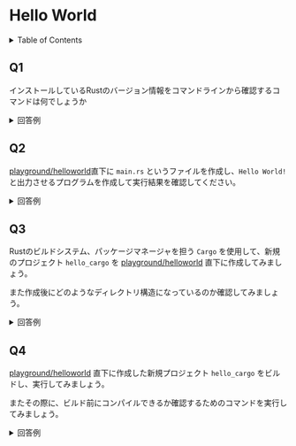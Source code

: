 # Hello World

<!-- START doctoc generated TOC please keep comment here to allow auto update -->
<!-- DON'T EDIT THIS SECTION, INSTEAD RE-RUN doctoc TO UPDATE -->
<details>
<summary>Table of Contents</summary>

- [Q1](#q1)
- [Q2](#q2)
- [Q3](#q3)
- [Q4](#q4)

</details>
<!-- END doctoc generated TOC please keep comment here to allow auto update -->

## Q1

インストールしているRustのバージョン情報をコマンドラインから確認するコマンドは何でしょうか

<details>
<summary>回答例</summary>

```sql
$ rustc --version
rustc 1.51.0 (2fd73fabe 2021-03-23)
```

</details>

## Q2

[playground/helloworld](../playground/helloworld)直下に `main.rs` というファイルを作成し、`Hello World!`と出力させるプログラムを作成して実行結果を確認してください。

<details>
<summary>回答例</summary>

まずは `main.rs` を作成する。

```rust
fn main() {
    // こんにちは！！
    println!("Hello World!");
}
```

次にプログラムをコンパイルし、実行する。

```bash
$ rustc main.rs
$ ./main
Hello World!
```

</details>

## Q3

Rustのビルドシステム、パッケージマネージャを担う `Cargo` を使用して、新規のプロジェクト `hello_cargo` を [playground/helloworld](../playground/helloworld) 直下に作成してみましょう。

また作成後にどのようなディレクトリ構造になっているのか確認してみましょう。

<details>
<summary>回答例</summary>

実行可能なバイナリを作成し、新規のプロジェクトを作成する。

```bash
$ cargo new hello_cargo --bin
$ tree hello_cargo

hello_cargo/
├── Cargo.toml
└── src
    └── main.rs
```

作成されている `Cargo.toml` は、以下のように作成しているパッケージに関する情報が記載される `[project]` と、プロジェクトが依存しているパッケージが列挙される `[dependancies]` で構成されていることがわかる。

```toml
[package]
name = "hello_cargo"
version = "0.1.0"
authors = ["KeisukeShimokawa <shimoke4869@gmail.com>"]
edition = "2018"

# See more keys and their definitions at https://doc.rust-lang.org/cargo/reference/manifest.html

[dependencies]
```

`src/main.rs` には以下のように文字列を出力する単純なファイルが作成されていることがわかる。

```rust
fn main() {
    println!("Hello World!");
}
```

</details>

## Q4

[playground/helloworld](../playground/helloworld) 直下に作成した新規プロジェクト `hello_cargo` をビルドし、実行してみましょう。

またその際に、ビルド前にコンパイルできるか確認するためのコマンドを実行してみましょう。

<details>
<summary>回答例</summary>

まずは `cargo check` でコードがコンパイル可能か確認する。

```bash
$ cargo check
    Checking hello_cargo v0.1.0 (/workspaces/rust-exercises/playground/helloworld/hello_cargo)
    Finished dev [unoptimized + debuginfo] target(s) in 0.32s
```

では次にプロジェクトのビルドを実行する。

```bash
$ cargo build
   Compiling hello_cargo v0.1.0 (/workspaces/rust-exercises/playground/helloworld/hello_cargo)
    Finished dev [unoptimized + debuginfo] target(s) in 0.16s
```

ビルドを実行した結果、以下のように新たなファイルが作成されていることがわかる。

```bash
$ tree -L 2

hello_cargo/
├── Cargo.lock
├── Cargo.toml
├── src
│   └── main.rs
└── target
    ├── CACHEDIR.TAG
    └── debug
```

最上位のディレクトリに作成される `Cargo.lock` には、プロジェクトが依存しているパッケージの正確なバージョン情報を管理している。

また `target/debug/` に開発用にコンパイルされた実行可能なファイルが作成されており、`target/debug/hello_world` という名称でバイナリファイルが作成されている。

では次に実行可能ファイルを実行する。

```bash
$ cargo run
    Finished dev [unoptimized + debuginfo] target(s) in 0.00s
     Running `target/debug/hello_cargo`
Hello, world!
```

これで新規プロジェクトを作成し、コードを実行するまでの流れである。

</details>
